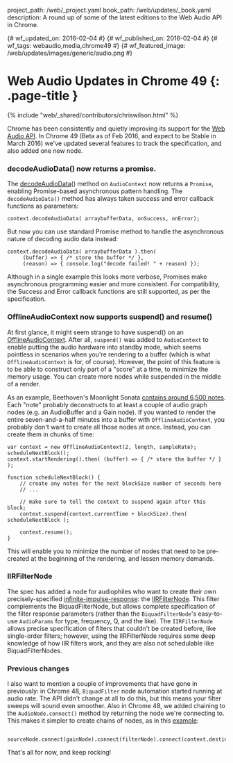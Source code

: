 project_path: /web/_project.yaml book_path: /web/updates/_book.yaml description: A round up of some of the latest editions to the Web Audio API in Chrome.

{# wf_updated_on: 2016-02-04 #} {# wf_published_on: 2016-02-04 #} {# wf_tags: webaudio,media,chrome49 #} {# wf_featured_image: /web/updates/images/generic/audio.png #}

# Web Audio Updates in Chrome 49 {: .page-title }

{% include "web/_shared/contributors/chriswilson.html" %}

Chrome has been consistently and quietly improving its support for the [Web Audio API](https://webaudio.github.io/web-audio-api/). In Chrome 49 (Beta as of Feb 2016, and expect to be Stable in March 2016) we've updated several features to track the specification, and also added one new node.

### decodeAudioData() now returns a promise.

The [decodeAudioData](https://webaudio.github.io/web-audio-api/#widl-BaseAudioContext-decodeAudioData-Promise-AudioBuffer--ArrayBuffer-audioData-DecodeSuccessCallback-successCallback-DecodeErrorCallback-errorCallback)() method on `AudioContext` now returns a `Promise`, enabling Promise-based asynchronous pattern handling. The `decodeAudioData()` method has always taken success and error callback functions as parameters:

    context.decodeAudioData( arraybufferData, onSuccess, onError);
    

But now you can use standard Promise method to handle the asynchronous nature of decoding audio data instead:

    context.decodeAudioData( arraybufferData ).then(
         (buffer) => { /* store the buffer */ },
         (reason) => { console.log("decode failed! " + reason) });
    

Although in a single example this looks more verbose, Promises make asynchronous programming easier and more consistent. For compatibility, the Success and Error callback functions are still supported, as per the specification.

### OfflineAudioContext now supports suspend() and resume()

At first glance, it might seem strange to have suspend() on an [OfflineAudioContext](https://webaudio.github.io/web-audio-api/#OfflineAudioContext). After all, `suspend()` was added to `AudioContext` to enable putting the audio hardware into standby mode, which seems pointless in scenarios when you're rendering to a buffer (which is what `OfflineAudioContext` is for, of course). However, the point of this feature is to be able to construct only part of a "score" at a time, to minimize the memory usage. You can create more nodes while suspended in the middle of a render.

As an example, Beethoven's Moonlight Sonata [contains around 6,500 notes](https://answers.yahoo.com/question/index?qid=20110523115741AAXr23n). Each "note" probably deconstructs to at least a couple of audio graph nodes (e.g. an AudioBuffer and a Gain node). If you wanted to render the entire seven-and-a-half minutes into a buffer with `OfflineAudioContext`, you probably don't want to create all those nodes at once. Instead, you can create them in chunks of time:

    var context = new OfflineAudioContext(2, length, sampleRate);
    scheduleNextBlock();
    context.startRendering().then( (buffer) => { /* store the buffer */ } );
    
    function scheduleNextBlock() {
        // create any notes for the next blockSize number of seconds here
        // ...
    
        // make sure to tell the context to suspend again after this block;
        context.suspend(context.currentTime + blockSize).then( scheduleNextBlock );
    
        context.resume();
    }
    

This will enable you to minimize the number of nodes that need to be pre-created at the beginning of the rendering, and lessen memory demands.

### IIRFilterNode

The spec has added a node for audiophiles who want to create their own precisely-specified [infinite-impulse-response](https://en.wikipedia.org/wiki/Infinite_impulse_response): the [IIRFilterNode](https://webaudio.github.io/web-audio-api/#idl-def-IIRFilterNode). This filter complements the BiquadFilterNode, but allows complete specification of the filter response parameters (rather than the `BiquadFilterNode`'s easy-to-use `AudioParams` for type, frequency, Q, and the like). The `IIRFilterNode` allows precise specification of filters that couldn't be created before, like single-order filters; however, using the IIRFilterNode requires some deep knowledge of how IIR filters work, and they are also not schedulable like BiquadFilterNodes.

### Previous changes

I also want to mention a couple of improvements that have gone in previously: in Chrome 48, `BiquadFilter` node automation started running at audio rate. The API didn't change at all to do this, but this means your filter sweeps will sound even smoother. Also in Chrome 48, we added chaining to the `AudioNode.connect()` method by returning the node we're connecting to. This makes it simpler to create chains of nodes, as in this [example](https://googlechrome.github.io/samples/webaudio-method-chaining/index.html):

      sourceNode.connect(gainNode).connect(filterNode).connect(context.destination);
    

That's all for now, and keep rocking!